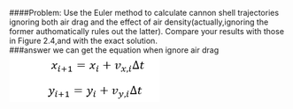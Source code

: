 ####Problem:
Use the Euler method to calculate cannon shell trajectories ignoring both air drag 
and the effect of air density(actually,ignoring the former authomatically rules out the latter).
Compare your results with those in Figure 2.4,and with the exact solution.<br>
###answer
we can get the equation when ignore air drag
![](https://github.com/chenzhuo316/Compuational_physics_N2014301020138/blob/master/gif/1.png)<br>
![]()
